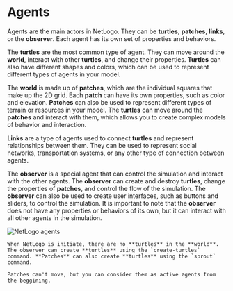 # Agents

Agents are the main actors in NetLogo. They can be **turtles**, **patches**, **links**, or the **observer**. Each agent has its own set of properties and behaviors.

The **turtles** are the most common type of agent. They can move around the **world**, interact with other **turtles**, and change their properties. **Turtles** can also have different shapes and colors, which can be used to represent different types of agents in your model.

The **world** is made up of **patches**, which are the individual squares that make up the 2D grid. Each **patch** can have its own properties, such as color and elevation. **Patches** can also be used to represent different types of terrain or resources in your model. The **turtles** can move around the **patches** and interact with them, which allows you to create complex models of behavior and interaction.

**Links** are a type of agents used to connect **turtles** and represent relationships between them. They can be used to represent social networks, transportation systems, or any other type of connection between agents.

The **observer** is a special agent that can control the simulation and interact with the other agents. The **observer** can create and destroy **turtles**, change the properties of **patches**, and control the flow of the simulation. The **observer** can also be used to create user interfaces, such as buttons and sliders, to control the simulation. It is important to note that the **observer** does not have any properties or behaviors of its own, but it can interact with all other agents in the simulation.

![NetLogo agents](imgs/NetLogo-Agents.png)

```{note}
When NetLogo is initiate, there are no **turtles** in the **world**. The observer can create **turtles** using the `create-turtles` command. **Patches** can also create **turtles** using the `sprout` command.

Patches can't move, but you can consider them as active agents from the beggining.
```

